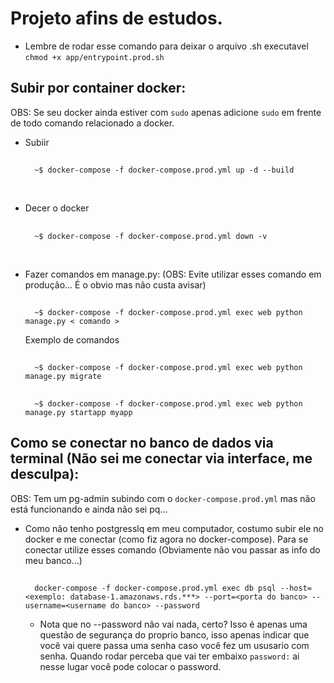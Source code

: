 # Projeto afins de estudos.
- Lembre de rodar esse comando para deixar o arquivo .sh executavel `chmod +x app/entrypoint.prod.sh`

## Subir por container docker:
OBS: Se seu docker ainda estiver com `sudo` apenas adicione `sudo` em frente de todo comando relacionado a docker.

- Subiir
    ##
        ~$ docker-compose -f docker-compose.prod.yml up -d --build

<br />

- Decer o docker
    ##
        ~$ docker-compose -f docker-compose.prod.yml down -v

<br />

- Fazer comandos em manage.py: (OBS: Evite utilizar esses comando em produção... É o obvio mas não custa avisar)
    ##
        ~$ docker-compose -f docker-compose.prod.yml exec web python manage.py < comando >
    Exemplo de comandos
    ##
        ~$ docker-compose -f docker-compose.prod.yml exec web python manage.py migrate
    ##
        ~$ docker-compose -f docker-compose.prod.yml exec web python manage.py startapp myapp

## Como se conectar no banco de dados via terminal (Não sei me conectar via interface, me desculpa):
OBS: Tem um pg-admin subindo com o `docker-compose.prod.yml` mas não está funcionando e ainda não sei pq...
- Como não tenho postgresslq em meu computador, costumo subir ele no docker e me conectar (como fiz agora no docker-compose). Para se conectar utilize esses comando (Obviamente não vou passar as info do meu banco...)
    ##
        docker-compose -f docker-compose.prod.yml exec db psql --host=<exemplo: database-1.amazonaws.rds.***> --port=<porta do banco> --username=<username do banco> --password
    
    - Nota que no --password não vai nada, certo? Isso é apenas uma questão de segurança do proprio banco, isso apenas indicar que você vai quere passa uma senha caso você fez um ususario com senha. Quando rodar perceba que vai ter embaixo `password:` ai nesse lugar você pode colocar o password. 
